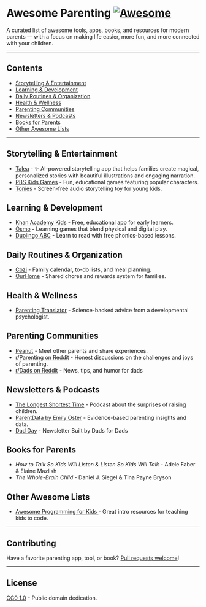 # Awesome Parenting [![Awesome](https://awesome.re/badge.svg)](https://awesome.re)

A curated list of awesome tools, apps, books, and resources for modern parents — with a focus on making life easier, more fun, and more connected with your children.

---

## Contents

- [Storytelling & Entertainment](#storytelling--entertainment)
- [Learning & Development](#learning--development)
- [Daily Routines & Organization](#daily-routines--organization)
- [Health & Wellness](#health--wellness)
- [Parenting Communities](#parenting-communities)
- [Newsletters & Podcasts](#newsletters--podcasts)
- [Books for Parents](#books-for-parents)
- [Other Awesome Lists](#other-awesome-lists)

---

## Storytelling & Entertainment

- [Talea](https://readtalea.com) - ✨ AI-powered storytelling app that helps families create magical, personalized stories with beautiful illustrations and engaging narration.
- [PBS Kids Games](https://pbskids.org/games/) - Fun, educational games featuring popular characters.
- [Tonies](https://us.tonies.com/) - Screen-free audio storytelling toy for young kids.

## Learning & Development

- [Khan Academy Kids](https://learn.khanacademy.org/khan-academy-kids/) - Free, educational app for early learners.
- [Osmo](https://www.playosmo.com/) - Learning games that blend physical and digital play.
- [Duolingo ABC](https://www.duolingo.com/abc) - Learn to read with free phonics-based lessons.

## Daily Routines & Organization

- [Cozi](https://www.cozi.com/) - Family calendar, to-do lists, and meal planning.
- [OurHome](https://ourhomeapp.com/) - Shared chores and rewards system for families.

## Health & Wellness

- [Parenting Translator](https://parentingtranslator.org/) - Science-backed advice from a developmental psychologist.

## Parenting Communities

- [Peanut](https://www.peanut-app.io/) - Meet other parents and share experiences.
- [r/Parenting on Reddit](https://www.reddit.com/r/Parenting/) - Honest discussions on the challenges and joys of parenting.
- [r/Dads on Reddit](https://www.reddit.com/r/Dads) - News, tips, and humor for dads

## Newsletters & Podcasts

- [The Longest Shortest Time](https://longestshortesttime.com/) - Podcast about the surprises of raising children.
- [ParentData by Emily Oster](https://www.parentdata.org/) - Evidence-based parenting insights and data.
- [Dad Day](https://www.dadday.co/) - Newsletter Built by Dads for Dads 

## Books for Parents

- *How to Talk So Kids Will Listen & Listen So Kids Will Talk* - Adele Faber & Elaine Mazlish  
- *The Whole-Brain Child* - Daniel J. Siegel & Tina Payne Bryson

## Other Awesome Lists

- [Awesome Programming for Kids ](https://github.com/HollyAdele/awesome-programming-for-kids) - Great intro resources for teaching kids to code.

---

## Contributing

Have a favorite parenting app, tool, or book? [Pull requests welcome](https://github.com/daugaard/awesome-parenting/pulls)!

---

## License

[CC0 1.0](https://creativecommons.org/publicdomain/zero/1.0/) - Public domain dedication.
